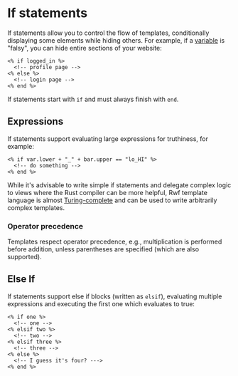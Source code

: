 # If statements

If statements allow you to control the flow of templates, conditionally displaying some elements while hiding others. For example, if a [variable](../variables) is "falsy", you can hide entire sections of your website:

```erb
<% if logged_in %>
  <!-- profile page -->
<% else %>
  <!-- login page -->
<% end %>
```

If statements start with `if` and must always finish with `end`.

## Expressions

If statements support evaluating large expressions for truthiness, for example:

```erb
<% if var.lower + "_" + bar.upper == "lo_HI" %>
  <!-- do something -->
<% end %>
```

While it's advisable to write simple if statements and delegate complex logic to views where the Rust compiler can be more helpful, Rwf template language is almost [Turing-complete](https://en.wikipedia.org/wiki/Turing_completeness) and can be used to write arbitrarily complex templates.

### Operator precedence

Templates respect operator precedence, e.g., multiplication is performed before addition, unless parentheses are specified (which are also supported).

## Else If

If statements support else if blocks (written as `elsif`), evaluating multiple expressions and executing the first one which evaluates to true:

```erb
<% if one %>
  <!-- one -->
<% elsif two %>
  <!-- two -->
<% elsif three %>
  <!-- three -->
<% else %>
  <!-- I guess it's four? --->
<% end %>
```
